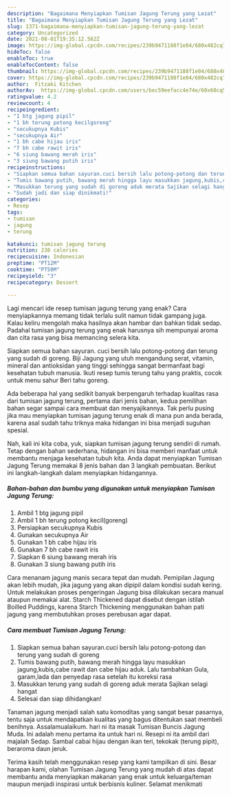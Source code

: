 ```yaml
---
description: "Bagaimana Menyiapkan Tumisan Jagung Terung yang Lezat"
title: "Bagaimana Menyiapkan Tumisan Jagung Terung yang Lezat"
slug: 1371-bagaimana-menyiapkan-tumisan-jagung-terung-yang-lezat
category: Uncategorized
date: 2021-08-01T19:35:12.562Z
image: https://img-global.cpcdn.com/recipes/239b9471188f1e04/680x482cq70/tumisan-jagung-terung-foto-resep-utama.jpg
hideToc: false
enableToc: true
enableTocContent: false
thumbnail: https://img-global.cpcdn.com/recipes/239b9471188f1e04/680x482cq70/tumisan-jagung-terung-foto-resep-utama.jpg
cover: https://img-global.cpcdn.com/recipes/239b9471188f1e04/680x482cq70/tumisan-jagung-terung-foto-resep-utama.jpg
author:  Fitzaki Kitchen
authorAv:  https://img-global.cpcdn.com/users/bec59eefacc4e74e/60x60cq50/avatar.jpg
ratingvalue: 4.2
reviewcount: 4
recipeingredient:
- "1 btg jagung pipil"
- "1 bh terung potong kecilgoreng"
- "secukupnya Kubis"
- "secukupnya Air"
- "1 bh cabe hijau iris"
- "7 bh cabe rawit iris"
- "6 siung bawang merah iris"
- "3 siung bawang putih iris"
recipeinstructions:
- "Siapkan semua bahan sayuran.cuci bersih lalu potong-potong dan terung yang sudah di goreng"
- "Tumis bawang putih, bawang merah hingga layu masukkan jagung,kubis,cabe rawit dan cabe hijau aduk. Lalu tambahkan Gula, garam,lada dan penyedap rasa setelah itu koreksi rasa"
- "Masukkan terung yang sudah di goreng aduk merata Sajikan selagi hangat"
- "Sudah jadi dan siap dinikmati!"
categories:
- Resep
tags:
- tumisan
- jagung
- terung

katakunci: tumisan jagung terung 
nutrition: 238 calories
recipecuisine: Indonesian
preptime: "PT12M"
cooktime: "PT50M"
recipeyield: "3"
recipecategory: Dessert

---
```



Lagi mencari ide resep tumisan jagung terung yang enak? Cara menyiapkannya memang tidak terlalu sulit namun tidak gampang juga. Kalau keliru mengolah maka hasilnya akan hambar dan bahkan tidak sedap. Padahal tumisan jagung terung yang enak harusnya sih mempunyai aroma dan cita rasa yang bisa memancing selera kita.


Siapkan semua bahan sayuran. cuci bersih lalu potong-potong dan terung yang sudah di goreng. Biji Jagung yang utuh mengandung serat, vitamin, mineral dan antioksidan yang tinggi sehingga sangat bermanfaat bagi kesehatan tubuh manusia. Ikuti resep tumis terung tahu yang praktis, cocok untuk menu sahur Beri tahu goreng.

Ada beberapa hal yang sedikit banyak berpengaruh terhadap kualitas rasa dari tumisan jagung terung, pertama dari jenis bahan, kedua pemilihan bahan segar sampai cara membuat dan menyajikannya. Tak perlu pusing jika mau menyiapkan tumisan jagung terung enak di mana pun anda berada, karena asal sudah tahu triknya maka hidangan ini bisa menjadi suguhan spesial.


Nah, kali ini kita coba, yuk, siapkan tumisan jagung terung sendiri di rumah. Tetap dengan bahan sederhana, hidangan ini bisa memberi manfaat untuk membantu menjaga kesehatan tubuh kita. Anda dapat menyiapkan Tumisan Jagung Terung memakai 8 jenis bahan dan 3 langkah pembuatan. Berikut ini langkah-langkah dalam menyiapkan hidangannya.

<!--inarticleads1-->

##### Bahan-bahan dan bumbu yang digunakan untuk menyiapkan Tumisan Jagung Terung:

1. Ambil 1 btg jagung pipil
1. Ambil 1 bh terung potong kecil(goreng)
1. Persiapkan secukupnya Kubis
1. Gunakan secukupnya Air
1. Gunakan 1 bh cabe hijau iris
1. Gunakan 7 bh cabe rawit iris
1. Siapkan 6 siung bawang merah iris
1. Gunakan 3 siung bawang putih iris


Cara menanam jagung manis secara tepat dan mudah. Pemipilan Jagung akan lebih mudah, jika jagung yang akan dipipil dalam kondisi sudah kering. Untuk melakukan proses pengeringan Jagung bisa dilakukan secara manual ataupun memakai alat. Starch Thickened dapat disebut dengan istilah Boilled Puddings, karena Starch Thickening menggunakan bahan pati jagung yang membutuhkan proses perebusan agar dapat. 

<!--inarticleads2-->

##### Cara membuat Tumisan Jagung Terung:

1. Siapkan semua bahan sayuran.cuci bersih lalu potong-potong dan terung yang sudah di goreng
1. Tumis bawang putih, bawang merah hingga layu masukkan jagung,kubis,cabe rawit dan cabe hijau aduk. Lalu tambahkan Gula, garam,lada dan penyedap rasa setelah itu koreksi rasa
1. Masukkan terung yang sudah di goreng aduk merata Sajikan selagi hangat
1. Selesai dan siap dihidangkan!

Tanaman jagung menjadi salah satu komoditas yang sangat besar pasarnya, tentu saja untuk mendapatkan kualitas yang bagus ditentukan saat membeli benihnya. Assalamualaikum. hari ni ita masak Tumisan Buncis Jagung Muda. Ini adalah menu pertama ita untuk hari ni. Resepi ni ita ambil dari majalah Sedap. Sambal cabai hijau dengan ikan teri, tekokak (terung pipit), beraroma daun jeruk. 

Terima kasih telah menggunakan resep yang kami tampilkan di sini. Besar harapan kami, olahan Tumisan Jagung Terung yang mudah di atas dapat membantu anda menyiapkan makanan yang enak untuk keluarga/teman maupun menjadi inspirasi untuk berbisnis kuliner. Selamat menikmati
